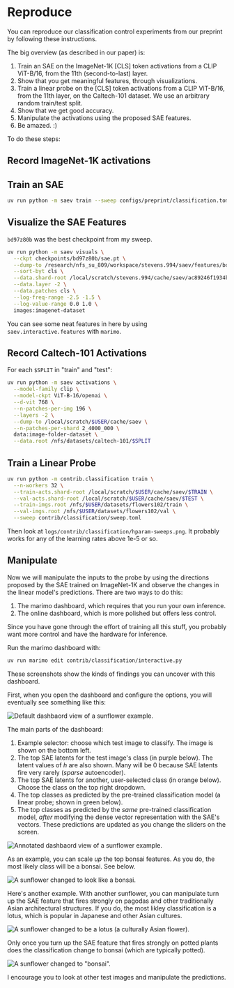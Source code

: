 # Reproduce

You can reproduce our classification control experiments from our preprint by following these instructions.

The big overview (as described in our paper) is:

1. Train an SAE on the ImageNet-1K [CLS] token activations from a CLIP ViT-B/16, from the 11th (second-to-last) layer.
2. Show that you get meaningful features, through visualizations.
3. Train a linear probe on the [CLS] token activations from  a CLIP ViT-B/16, from the 11th layer, on the Caltech-101 dataset. We use an arbitrary random train/test split.
4. Show that we get good accuracy.
5. Manipulate the activations using the proposed SAE features.
6. Be amazed. :)

To do these steps:

## Record ImageNet-1K activations

## Train an SAE

```sh
uv run python -m saev train --sweep configs/preprint/classification.toml --data.shard-root /local/scratch/stevens.994/cache/saev/ac89246f1934b45e2f0487298aebe36ad998b6bd252d880c0c9ec5de78d793c8/ --data.patches cls --data.layer -2 --sae.d-vit 768
```

## Visualize the SAE Features

`bd97z80b` was the best checkpoint from my sweep.

```sh
uv run python -m saev visuals \
  --ckpt checkpoints/bd97z80b/sae.pt \
  --dump-to /research/nfs_su_809/workspace/stevens.994/saev/features/bd97z80b \
  --sort-byt cls \
  --data.shard-root /local/scratch/stevens.994/cache/saev/ac89246f1934b45e2f0487298aebe36ad998b6bd252d880c0c9ec5de78d793c8/ \
  --data.layer -2 \
  --data.patches cls \
  --log-freq-range -2.5 -1.5 \
  --log-value-range 0.0 1.0 \
  images:imagenet-dataset
```

You can see some neat features in here by using `saev.interactive.features` with `marimo`.

## Record Caltech-101 Activations

For each `$SPLIT` in "train" and "test":

```sh
uv run python -m saev activations \
  --model-family clip \
  --model-ckpt ViT-B-16/openai \
  --d-vit 768 \
  --n-patches-per-img 196 \
  --layers -2 \
  --dump-to /local/scratch/$USER/cache/saev \
  --n-patches-per-shard 2_4000_000 \
  data:image-folder-dataset \
  --data.root /nfs/datasets/caltech-101/$SPLIT
```

## Train a Linear Probe

```sh
uv run python -m contrib.classification train \
  --n-workers 32 \
  --train-acts.shard-root /local/scratch/$USER/cache/saev/$TRAIN \
  --val-acts.shard-root /local/scratch/$USER/cache/saev/$TEST \
  --train-imgs.root /nfs/$USER/datasets/flowers102/train \
  --val-imgs.root /nfs/$USER/datasets/flowers102/val \
  --sweep contrib/classification/sweep.toml
```

Then look at `logs/contrib/classification/hparam-sweeps.png`. It probably works for any of the learning rates above 1e-5 or so.

## Manipulate

Now we will manipulate the inputs to the probe by using the directions proposed by the SAE trained on ImageNet-1K and observe the changes in the linear model's predictions.
There are two ways to do this:

1. The marimo dashboard, which requires that you run your own inference.
2. The online dashboard, which is more polished but offers less control.

Since you have gone through the effort of training all this stuff, you probably want more control and have the hardware for inference.

Run the marimo dashboard with:

```sh
uv run marimo edit contrib/classification/interactive.py
```

These screenshots show the kinds of findings you can uncover with this dashboard.

First, when you open the dashboard and configure the options, you will eventually see something like this:

![Default dashbaord view of a sunflower example.](/assets/contrib/classification/sunflower-unchanged.png)

The main parts of the dashboard:

1. Example selector: choose which test image to classify. The image is shown on the bottom left.
2. The top SAE latents for the test image's class (in purple below). The latent values of $h$ are also shown. Many will be 0 because SAE latents fire very rarely (*sparse* autoencoder).
3. The top SAE latents for another, user-selected class (in orange below). Choose the class on the top right dropdown.
4. The top classes as predicted by the pre-trained classification model (a linear probe; shown in green below). 
5. The top classes as predicted by the *same* pre-trained classification model, *after* modifying the dense vector representation with the SAE's vectors. These predictions are updated as you change the sliders on the screen.

![Annotated dashbaord view of a sunflower example.](/assets/contrib/classification/sunflower-unchanged-annotated.png)

As an example, you can scale *up* the top bonsai features. 
As you do, the most likely class will be a bonsai.
See below.

![A sunflower changed to look like a bonsai.](/assets/contrib/classification/class-manipulation.png)

Here's another example.
With another sunflower, you can manipulate turn up the SAE feature that fires strongly on pagodas and other traditionally Asian architectural structures.
If you do, the most likley classification is a lotus, which is popular in Japanese and other Asian cultures.

![A sunflower changed to be a lotus (a culturally Asian flower).](/assets/contrib/classification/japanese-culture.png)

Only once you turn up the SAE feature that fires strongly on potted plants does the classification change to bonsai (which are typically potted).

![A sunflower changed to "bonsai".](/assets/contrib/classification/bonsai.png)

I encourage you to look at other test images and manipulate the predictions.
